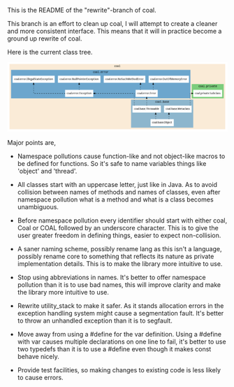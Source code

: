 This is the README of the "rewrite"-branch of coal.

This branch is an effort to clean up coal, I will attempt to create a
cleaner and more consistent interface. This means that it will in
practice become a ground up rewrite of coal.

Here is the current class tree.

![Alt text](https://github.com/crypt3lx2k/coal/raw/rewrite/classes.png)

Major points are,
- Namespace pollutions cause function-like and not object-like macros to be
defined for functions.
So it's safe to name variables things like 'object' and 'thread'.

- All classes start with an uppercase letter, just like in Java.
As to avoid collision between names of methods and names of classes, even
after namespace pollution what is a method and what is a class becomes
unambiguous.

- Before namespace pollution every identifier should start with either
coal, Coal or COAL followed by an underscore character.
This is to give the user greater freedom in defining things, easier
to expect non-collision.

- A saner naming scheme, possibly rename lang as this isn't a language,
possibly rename core to something that reflects its nature as
private implementation details.
This is to make the library more intuitive to use.

- Stop using abbreviations in names.
It's better to offer namespace pollution than it is to use bad names, this
will improve clarity and make the library more intuitive to use.

- Rewrite utility_stack to make it safer.
As it stands allocation errors in the exception handling system might cause
a segmentation fault. It's better to throw an unhandled exception than it
is to segfault.

- Move away from using a #define for the var definition.
Using a #define with var causes multiple declarations on one line to fail,
it's better to use two typedefs than it is to use a #define even though it
makes const behave nicely.

- Provide test facilities, so making changes to existing code is less likely
to cause errors.

